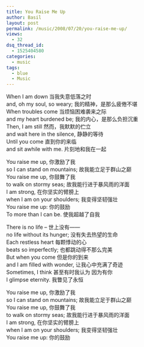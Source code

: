 ```yaml
---
title: You Raise Me Up
author: Basil
layout: post
permalink: /music/2008/07/20/you-raise-me-up/
views:
  - 32
dsq_thread_id:
  - 1525404580
categories:
  - music
tags:
  - blue
  - Music
---
```

When I am down 当我失意低落之时  
and, oh my soul, so weary; 我的精神，是那么疲倦不堪  
When troubles come 当烦恼困难袭来之际  
and my heart burdened be; 我的内心，是那么负担沉重  
Then, I am still 然而，我默默的伫立  
and wait here in the silence, 静静的等待  
Until you come 直到你的来临  
and sit awhile with me. 片刻地和我在一起

You raise me up, 你激励了我  
so I can stand on mountains; 故我能立足于群山之巅  
You raise me up, 你鼓舞了我  
to walk on stormy seas; 故我能行进于暴风雨的洋面  
I am strong, 在你坚实的臂膀上  
when I am on your shoulders; 我变得坚韧强壮  
You raise me up: 你的鼓励  
To more than I can be. 使我超越了自我

There is no life &#8211; 世上没有——  
no life without its hunger; 没有失去热望的生命  
Each restless heart 每颗悸动的心  
beats so imperfectly; 也都跳动得不那么完美  
But when you come 但是你的到来  
and I am filled with wonder, 让我心中充满了奇迹  
Sometimes, I think 甚至有时我认为 因为有你  
I glimpse eternity. 我瞥见了永恒

You raise me up, 你激励了我  
so I can stand on mountains; 故我能立足于群山之巅  
You raise me up, 你鼓舞了我  
to walk on stormy seas; 故我能行进于暴风雨的洋面  
I am strong, 在你坚实的臂膀上  
when I am on your shoulders; 我变得坚韧强壮  
You raise me up: 你的鼓励